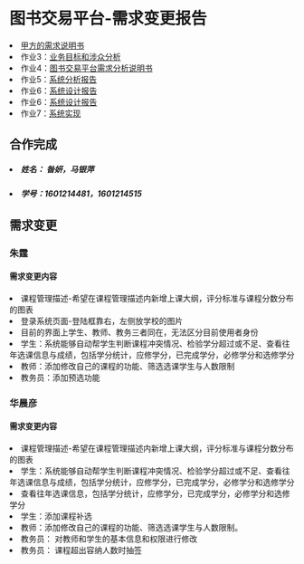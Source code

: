 # 图书交易平台-需求变更报告 #

<li><a href= "https://github.com/liberion1994/oo/blob/master/%E4%BD%9C%E4%B8%9A2/%E4%BD%9C%E4%B8%9A2-%E5%9B%BE%E4%B9%A6%E4%BA%A4%E6%98%93%E5%B9%B3%E5%8F%B0%E7%9A%84%E5%8A%9F%E8%83%BD%E9%9C%80%E6%B1%82.md">甲方的需求说明书</a></li>

<li>作业3：<a href= "https://github.com/Ashlee1994/OO/blob/master/%E4%BD%9C%E4%B8%9A3/%E4%BD%9C%E4%B8%9A3%EF%BC%9A%E4%B8%9A%E5%8A%A1%E7%9B%AE%E6%A0%87%E4%B8%8E%E6%B6%89%E4%BC%97%E5%88%86%E6%9E%90.md">业务目标和涉众分析</a></li>

<li>作业4：<a href= "https://github.com/Ashlee1994/OO/blob/master/%E4%BD%9C%E4%B8%9A4/%E4%BD%9C%E4%B8%9A4%EF%BC%9A%E9%9C%80%E6%B1%82%E5%88%86%E6%9E%90.md">图书交易平台需求分析说明书</a></li>

<li>作业5：<a href= "https://github.com/Ashlee1994/OO/blob/master/%E4%BD%9C%E4%B8%9A5/%E4%BD%9C%E4%B8%9A5%EF%BC%9A%E7%B3%BB%E7%BB%9F%E5%88%86%E6%9E%90.md">系统分析报告</a></li>

<li>作业6：<a href= "https://github.com/Ashlee1994/OO/blob/master/%E4%BD%9C%E4%B8%9A5/%E4%BD%9C%E4%B8%9A5%EF%BC%9A%E7%B3%BB%E7%BB%9F%E5%88%86%E6%9E%90.md">系统设计报告</a></li>

<li>作业6：<a href= "https://github.com/Ashlee1994/OO/blob/master/%E4%BD%9C%E4%B8%9A5/%E4%BD%9C%E4%B8%9A5%EF%BC%9A%E7%B3%BB%E7%BB%9F%E5%88%86%E6%9E%90.md">系统设计报告</a></li>

<li>作业7：<a href= "https://github.com/Ashlee1994/OO/blob/master/%E4%BD%9C%E4%B8%9A7/%E4%BD%9C%E4%B8%9A7%EF%BC%9A%E7%B3%BB%E7%BB%9F%E5%AE%9E%E7%8E%B0.md">系统实现</a></li>

## 合作完成 ##
#####  <li> 姓名： 昝妍，马银萍    </li>  #####
##### <li>  学号：1601214481，1601214515 </li>  #####

## 需求变更 ##
### 朱霆 ###
#### 需求变更内容 ####
<li> 课程管理描述-希望在课程管理描述内新增上课大纲，评分标准与课程分数分布的图表</li>
<li> 登录系统页面-登陆框靠右，左侧放学校的图片</li>

<li> 目前的界面上学生、教师、教务三者同在，无法区分目前使用者身份</li>

<li> 学生：系统能够自动帮学生判断课程冲突情况、检验学分超过或不足、查看往年选课信息与成绩，包括学分统计，应修学分，已完成学分，必修学分和选修学分</li>

<li> 教师：添加修改自己的课程的功能、筛选选课学生与人数限制</li>

<li> 教务员：添加预选功能 </li>


### 华晨彦 ###
#### 需求变更内容 ####
<li> 课程管理描述-希望在课程管理描述内新增上课大纲，评分标准与课程分数分布的图表</li>

<li> 学生：系统能够自动帮学生判断课程冲突情况、检验学分超过或不足、查看往年选课信息与成绩，包括学分统计，应修学分，已完成学分，必修学分和选修学分</li>
<li> 查看往年选课信息，包括学分统计，应修学分，已完成学分，必修学分和选修学分</li>
<li> 学生：添加课程补选 </li>
<li> 教师：添加修改自己的课程的功能、筛选选课学生与人数限制。</li>

<li> 教务员： 对教师和学生的基本信息和权限进行修改 </li>
<li> 教务员： 课程超出容纳人数时抽签</li>


